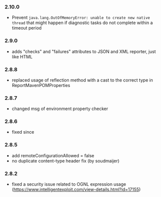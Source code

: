 ### 2.10.0
- Prevent `java.lang.OutOfMemoryError: unable to create new native thread` that might happen if diagnostic tasks do not complete within a timeout period
### 2.9.0
- adds "checks" and "failures" attributes to JSON and XML reporter, just like HTML
### 2.8.8
- replaced usage of reflection method with a cast to the correct type in ReportMavenPOMProperties
### 2.8.7
- changed msg of environment property checker
### 2.8.6
- fixed since
### 2.8.5
- add remoteConfigurationAllowed = false 
- no duplicate content-type header fix (by soudmaijer)
### 2.8.2
- fixed a security issue related to OGNL expression usage (https://www.intelligentexploit.com/view-details.html?id=17155)